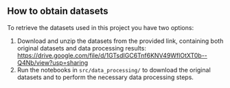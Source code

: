 ## How to obtain datasets

To retrieve the datasets used in this project you have two options:
1. Download and unzip the datasets from the provided link, containing both original datasets and data processing results: https://drive.google.com/file/d/1GTsdIGC6Tnf6KNV49WflOtXT0b--Q4Nb/view?usp=sharing
2. Run the notebooks in `src/data_processing/` to download the original datasets and to perform the necessary data processing steps.
